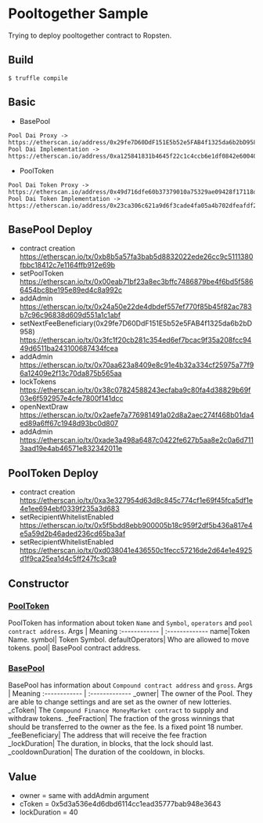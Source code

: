 # Pooltogether Sample
Trying to deploy pooltogether contract to Ropsten.
## Build
```
$ truffle compile
```
## Basic
- BasePool
```
Pool Dai Proxy -> https://etherscan.io/address/0x29fe7D60DdF151E5b52e5FAB4f1325da6b2bD958
Pool Dai Implementation -> https://etherscan.io/address/0xa125841831b4645f22c1c4ccb6e1df0842e60040#code
```
- PoolToken
```
Pool Dai Token Proxy -> https://etherscan.io/address/0x49d716dfe60b37379010a75329ae09428f17118d#readProxyContract
Pool Dai Token Implementation -> https://etherscan.io/address/0x23ca306c621a9d6f3cade4fa05a4b702dfeafdf2#code
```

## BasePool Deploy
- contract creation
https://etherscan.io/tx/0xb8b5a57fa3bab5d8832022ede26cc9c5111380fbbc18412c7e1164ffb912e69b
- setPoolToken
https://etherscan.io/tx/0x00eab71bf23a8ec3bffc7486879be4f6bd5f5866454bc8be195e89ed4c8a992c
- addAdmin
https://etherscan.io/tx/0x24a50e22de4dbdef557ef770f85b45f82ac783b7c96c96838d609d551a1c1abf
- setNextFeeBeneficiary(0x29fe7D60DdF151E5b52e5FAB4f1325da6b2bD958)
https://etherscan.io/tx/0x3fc1f20cb281c354ed6ef7bcac9f35a208fcc9449d6511ba243100687434fcea
- addAdmin
https://etherscan.io/tx/0x70aa623a8409e8c91e4b32a334cf25975a77f96a12409e2f13c70da875b565aa
- lockTokens
https://etherscan.io/tx/0x38c07824588243ecfaba9c80fa4d38829b69f03e6f592957e4cfe7800f141dcc
- openNextDraw
https://etherscan.io/tx/0x2aefe7a776981491a02d8a2aec274f468b01da4ed89a6ff67c1948d93bc0d807
- addAdmin
https://etherscan.io/tx/0xade3a498a6487c0422fe627b5aa8e2c0a6d7113aad19e4ab46571e832342011e

## PoolToken Deploy
- contract creation
https://etherscan.io/tx/0xa3e327954d63d8c845c774cf1e69f45fca5df1e4e1ee694ebf0339f235a3d683
- setRecipientWhitelistEnabled
https://etherscan.io/tx/0x5f5bdd8ebb900005b18c959f2df5b436a817e4e5a59d2b46aded236cd65ba3af
- setRecipientWhitelistEnabled
https://etherscan.io/tx/0xd038041e436550c1fecc57216de2d64e1e4925d1f9ca25ea1d4c5ff247fc3ca9

## Constructor
### [PoolToken](https://github.com/Goyemon/pooltogether-sample/blob/master/contracts/PoolToken.sol)
PoolToken has information about token `Name` and `Symbol`, `operators` and `pool contract address`.
Args | Meaning
:------------ | :-------------
name|Token Name.
symbol| Token Symbol.
defaultOperators| Who are allowed to move tokens.
pool| BasePool contract address.
### [BasePool](https://github.com/Goyemon/pooltogether-sample/blob/master/contracts/BasePool.sol#L244)
BasePool has information about `Compound contract address` and `gross`.
Args | Meaning
:------------ | :-------------
_owner| The owner of the Pool.  They are able to change settings and are set as the owner of new lotteries.
_cToken| The `Compound Finance MoneyMarket contract` to supply and withdraw tokens.
_feeFraction| The fraction of the gross winnings that should be transferred to the owner as the fee.  Is a fixed point 18 number.
_feeBeneficiary| The address that will receive the fee fraction
_lockDuration| The duration, in blocks, that the lock should last.
_cooldownDuration| The duration of the cooldown, in blocks.

## Value
- owner = same with addAdmin argument
- cToken = 0x5d3a536e4d6dbd6114cc1ead35777bab948e3643
- lockDuration = 40
